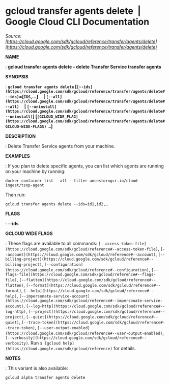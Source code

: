 # gcloud transfer agents delete  |  Google Cloud CLI Documentation

*Source: [https://cloud.google.com/sdk/gcloud/reference/transfer/agents/delete](https://cloud.google.com/sdk/gcloud/reference/transfer/agents/delete)*

**NAME**

: **gcloud transfer agents delete - delete Transfer Service transfer agents**

**SYNOPSIS**

: **`gcloud transfer agents delete` [`[--ids](https://cloud.google.com/sdk/gcloud/reference/transfer/agents/delete#--ids)`=[`IDS`,…]     | `[--all](https://cloud.google.com/sdk/gcloud/reference/transfer/agents/delete#--all)`     | `[--uninstall](https://cloud.google.com/sdk/gcloud/reference/transfer/agents/delete#--uninstall)`] [`[GCLOUD_WIDE_FLAG](https://cloud.google.com/sdk/gcloud/reference/transfer/agents/delete#GCLOUD-WIDE-FLAGS) …`]**

**DESCRIPTION**

: Delete Transfer Service agents from your machine.

**EXAMPLES**

: If you plan to delete specific agents, you can list which agents are running on
your machine by running:

```
docker container list --all --filter ancestor=gcr.io/cloud-ingest/tsop-agent
```

Then run:

```
gcloud transfer agents delete --ids=id1,id2,…
```

**FLAGS**

: **--ids**

**GCLOUD WIDE FLAGS**

: These flags are available to all commands: `[--access-token-file](https://cloud.google.com/sdk/gcloud/reference#--access-token-file)`,
`[--account](https://cloud.google.com/sdk/gcloud/reference#--account)`, `[--billing-project](https://cloud.google.com/sdk/gcloud/reference#--billing-project)`,
`[--configuration](https://cloud.google.com/sdk/gcloud/reference#--configuration)`,
`[--flags-file](https://cloud.google.com/sdk/gcloud/reference#--flags-file)`,
`[--flatten](https://cloud.google.com/sdk/gcloud/reference#--flatten)`, `[--format](https://cloud.google.com/sdk/gcloud/reference#--format)`, `[--help](https://cloud.google.com/sdk/gcloud/reference#--help)`, `[--impersonate-service-account](https://cloud.google.com/sdk/gcloud/reference#--impersonate-service-account)`,
`[--log-http](https://cloud.google.com/sdk/gcloud/reference#--log-http)`,
`[--project](https://cloud.google.com/sdk/gcloud/reference#--project)`, `[--quiet](https://cloud.google.com/sdk/gcloud/reference#--quiet)`, `[--trace-token](https://cloud.google.com/sdk/gcloud/reference#--trace-token)`, `[--user-output-enabled](https://cloud.google.com/sdk/gcloud/reference#--user-output-enabled)`,
`[--verbosity](https://cloud.google.com/sdk/gcloud/reference#--verbosity)`.
Run `$ [gcloud help](https://cloud.google.com/sdk/gcloud/reference)` for details.

**NOTES**

: This variant is also available:

```
gcloud alpha transfer agents delete
```